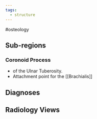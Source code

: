 ```yaml
---
tags:
  - structure
---
```

#osteology 

## Sub-regions
### Coronoid Process 
- of the Ulnar Tuberosity. 
- Attachment point for the [[Brachialis]]

## Diagnoses


## Radiology Views
